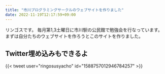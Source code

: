 ```yaml
---
title: "市川プログラミングサークルのウェブサイトを作りました"
date: 2022-11-19T12:17:59+09:00
---
```


リンゴスです。
毎月第1,3土曜日に市川駅の公民館で勉強会を行なっています。まずは自分たちのウェブサイトを作ろうとこのサイトを作りました。

## Twitter埋め込みもできるよ

{{< tweet user="ringosusyacho" id="1588757012946784257" >}}
